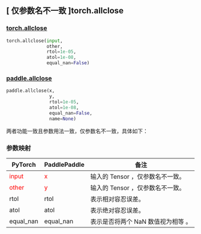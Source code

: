 ## [ 仅参数名不一致 ]torch.allclose

### [torch.allclose](https://pytorch.org/docs/stable/generated/torch.allclose.html?highlight=allclose#torch.allclose)

```python
torch.allclose(input,
               other,
               rtol=1e-05,
               atol=1e-08,
               equal_nan=False)
```

### [paddle.allclose](https://www.paddlepaddle.org.cn/documentation/docs/zh/develop/api/paddle/allclose_cn.html#allclose)

```python
paddle.allclose(x,
                y,
                rtol=1e-05,
                atol=1e-08,
                equal_nan=False,
                name=None)
```

两者功能一致且参数用法一致，仅参数名不一致，具体如下：

### 参数映射

| PyTorch       | PaddlePaddle | 备注                                                   |
| ------------- | ------------ | ------------------------------------------------------ |
| <font color='red'> input </font>         | <font color='red'> x </font>            | 输入的 Tensor ，仅参数名不一致。                   |
| <font color='red'> other </font>         | <font color='red'> y </font>            | 输入的 Tensor ，仅参数名不一致。                   |
| rtol      |   rtol         |   表示相对容忍误差。   |
| atol      |   atol         |   表示绝对容忍误差。      |
| equal_nan      |   equal_nan         |    表示是否将两个 NaN 数值视为相等 。   |
